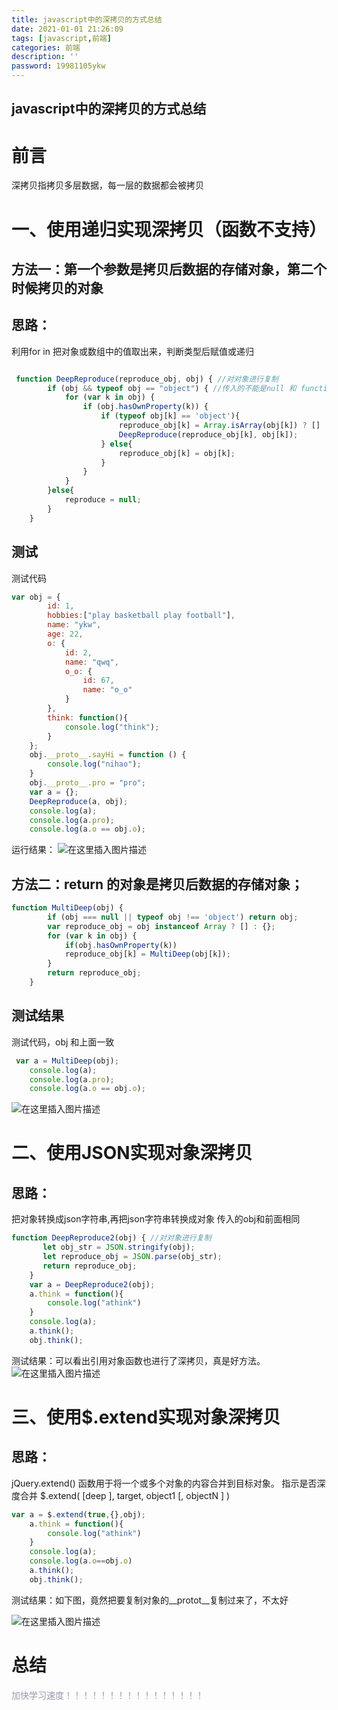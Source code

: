 ```yaml
---
title: javascript中的深拷贝的方式总结
date: 2021-01-01 21:26:09
tags: [javascript,前端]
categories: 前端
description: ''
password: 19981105ykw
---
```

## javascript中的深拷贝的方式总结
<!--more-->

# 前言

深拷贝指拷贝多层数据，每一层的数据都会被拷贝

# 一、使用递归实现深拷贝（函数不支持）

## 方法一：第一个参数是拷贝后数据的存储对象，第二个时候拷贝的对象
## 思路：
利用for in 把对象或数组中的值取出来，判断类型后赋值或递归

```javascript

 function DeepReproduce(reproduce_obj, obj) { //对对象进行复制
        if (obj && typeof obj == "object") { //传入的不能是null 和 function   
            for (var k in obj) {
                if (obj.hasOwnProperty(k)) {
                    if (typeof obj[k] == 'object'){
                        reproduce_obj[k] = Array.isArray(obj[k]) ? [] : {};//判断数组还是对
                        DeepReproduce(reproduce_obj[k], obj[k]);
                    } else{
                        reproduce_obj[k] = obj[k];
                    }
                }
            }
        }else{
        	reproduce = null;
        }
    }
```
## 测试
测试代码
```javascript
var obj = {
        id: 1,
        hobbies:["play basketball play football"],
        name: "ykw",
        age: 22,
        o: {
            id: 2,
            name: "qwq",
            o_o: {
                id: 67,
                name: "o_o"
            }
        },
        think: function(){
            console.log("think");
        }
    };
    obj.__proto__.sayHi = function () {
        console.log("nihao");
    }
    obj.__proto__.pro = "pro";
    var a = {};
    DeepReproduce(a, obj);
    console.log(a);
    console.log(a.pro);
    console.log(a.o == obj.o);
```
运行结果：
![在这里插入图片描述](https://img-blog.csdnimg.cn/20210131145545882.png?x-oss-process=image/watermark,type_ZmFuZ3poZW5naGVpdGk,shadow_10,text_aHR0cHM6Ly9ibG9nLmNzZG4ubmV0L3FxXzQ0Mzg4NDc2,size_16,color_FFFFFF,t_70)


## 方法二：return 的对象是拷贝后数据的存储对象；

```javascript
function MultiDeep(obj) {
        if (obj === null || typeof obj !== 'object') return obj;
        var reproduce_obj = obj instanceof Array ? [] : {};
        for (var k in obj) {
            if(obj.hasOwnProperty(k))
            reproduce_obj[k] = MultiDeep(obj[k]);
        }
        return reproduce_obj;
    }
```
## 测试结果
测试代码，obj 和上面一致

```javascript
 var a = MultiDeep(obj);
    console.log(a);
    console.log(a.pro);
    console.log(a.o == obj.o);
```

![在这里插入图片描述](https://img-blog.csdnimg.cn/20210131150354679.png?x-oss-process=image/watermark,type_ZmFuZ3poZW5naGVpdGk,shadow_10,text_aHR0cHM6Ly9ibG9nLmNzZG4ubmV0L3FxXzQ0Mzg4NDc2,size_16,color_FFFFFF,t_70)


# 二、使用JSON实现对象深拷贝
## 思路：
把对象转换成json字符串,再把json字符串转换成对象
传入的obj和前面相同

```javascript
function DeepReproduce2(obj) { //对对象进行复制
       let obj_str = JSON.stringify(obj);
       let reproduce_obj = JSON.parse(obj_str);
       return reproduce_obj;
    }
    var a = DeepReproduce2(obj);
    a.think = function(){
        console.log("athink")
    }
    console.log(a);
    a.think();
    obj.think();
```
测试结果：可以看出引用对象函数也进行了深拷贝，真是好方法。
![在这里插入图片描述](https://img-blog.csdnimg.cn/2021013115160936.png?x-oss-process=image/watermark,type_ZmFuZ3poZW5naGVpdGk,shadow_10,text_aHR0cHM6Ly9ibG9nLmNzZG4ubmV0L3FxXzQ0Mzg4NDc2,size_16,color_FFFFFF,t_70)
# 三、使用$.extend实现对象深拷贝
## 思路：
jQuery.extend() 函数用于将一个或多个对象的内容合并到目标对象。
指示是否深度合并
$.extend( [deep ], target, object1 [, objectN ] )
```javascript
var a = $.extend(true,{},obj);
    a.think = function(){
        console.log("athink")
    }
    console.log(a);
    console.log(a.o==obj.o)
    a.think();
    obj.think();
```
测试结果：如下图，竟然把要复制对象的__protot__复制过来了，不太好

![在这里插入图片描述](https://img-blog.csdnimg.cn/20210131152922381.png?x-oss-process=image/watermark,type_ZmFuZ3poZW5naGVpdGk,shadow_10,text_aHR0cHM6Ly9ibG9nLmNzZG4ubmV0L3FxXzQ0Mzg4NDc2,size_16,color_FFFFFF,t_70)



# 总结
<font color=#999AAA >加快学习速度！！！！！！！！！！！！！！！！
